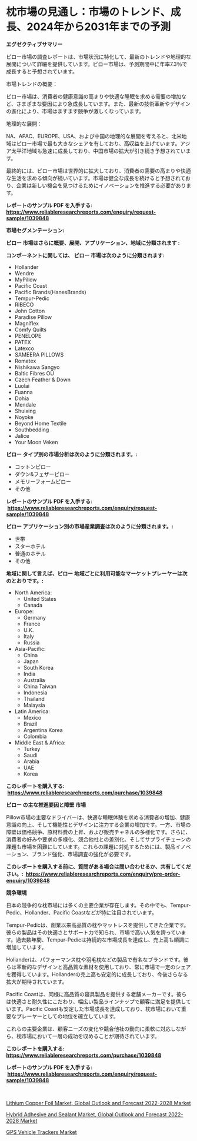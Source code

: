 <p><h1>枕市場の見通し：市場のトレンド、成長、2024年から2031年までの予測</h1></p><p><strong>エグゼクティブサマリー</strong></p>
<p><p>ピロー市場の調査レポートは、市場状況に特化して、最新のトレンドや地理的な展開について詳細を提供しています。ピロー市場は、予測期間中に年率7.3％で成長すると予想されています。</p><p>市場トレンドの概要：</p><p>ピロー市場は、消費者の健康意識の高まりや快適な睡眠を求める需要の増加など、さまざまな要因により急成長しています。また、最新の技術革新やデザインの進化により、市場はますます競争が激しくなっています。</p><p>地理的な展開：</p><p>NA、APAC、EUROPE、USA、および中国の地理的な展開を考えると、北米地域はピロー市場で最も大きなシェアを有しており、高収益を上げています。アジア太平洋地域も急速に成長しており、中国市場の拡大が引き続き予想されています。</p><p>最終的には、ピロー市場は世界的に拡大しており、消費者の需要の高まりや快適な生活を求める傾向が続いています。市場は健全な成長を続けると予想されており、企業は新しい機会を見つけるためにイノベーションを推進する必要があります。</p></p>
<p><strong>レポートのサンプル PDF を入手する: <a href="https://www.reliableresearchreports.com/enquiry/request-sample/1039848">https://www.reliableresearchreports.com/enquiry/request-sample/1039848</a></strong></p>
<p><strong>市場セグメンテーション:</strong></p>
<p><strong> ピロー 市場はさらに概要、展開、アプリケーション、地域に分類されます :</strong></p>
<p><strong>コンポーネントに関しては、 ピロー 市場は次のように分類されます: &nbsp;</strong></p>
<p><ul><li>Hollander</li><li>Wendre</li><li>MyPillow</li><li>Pacific Coast</li><li>Pacific Brands(HanesBrands)</li><li>Tempur-Pedic</li><li>RIBECO</li><li>John Cotton</li><li>Paradise Pillow</li><li>Magniflex</li><li>Comfy Quilts</li><li>PENELOPE</li><li>PATEX</li><li>Latexco</li><li>SAMEERA PILLOWS</li><li>Romatex</li><li>Nishikawa Sangyo</li><li>Baltic Fibres OÜ</li><li>Czech Feather & Down</li><li>Luolai</li><li>Fuanna</li><li>Dohia</li><li>Mendale</li><li>Shuixing</li><li>Noyoke</li><li>Beyond Home Textile</li><li>Southbedding</li><li>Jalice</li><li>Your Moon
    Veken</li></ul></p>
<p><strong> ピロー タイプ別の市場分析は次のように分類されます。:</strong></p>
<p><ul><li>コットンピロー</li><li>ダウン&フェザーピロー</li><li>メモリーフォームピロー</li><li>その他</li></ul></p>
<p><strong>レポートのサンプル PDF を入手する: &nbsp;<a href="https://www.reliableresearchreports.com/enquiry/request-sample/1039848">https://www.reliableresearchreports.com/enquiry/request-sample/1039848</a></strong></p>
<p><strong> ピロー アプリケーション別の市場産業調査は次のように分類されます。:</strong></p>
<p><ul><li>世帯</li><li>スターホテル</li><li>普通のホテル</li><li>その他</li></ul></p>
<p><strong>地域に関して言えば、ピロー 地域ごとに利用可能なマーケットプレーヤーは次のとおりです。:</strong></p>
<p><ul>
    <li>
        North America:
        <ul>
            <li>United States</li>
            <li>Canada</li>
        </ul>
    </li>
    <li>
        Europe:
        <ul>
            <li>Germany</li>
            <li>France</li>
            <li>U.K.</li>
            <li>Italy</li>
            <li>Russia</li>
        </ul>
    </li>
    <li>
        Asia-Pacific:
        <ul>
            <li>China</li>
            <li>Japan</li>
            <li>South Korea</li>
            <li>India</li>
            <li>Australia</li>
            <li>China Taiwan</li>
            <li>Indonesia</li>
            <li>Thailand</li>
            <li>Malaysia</li>
        </ul>
    </li>
    <li>
        Latin America:
        <ul>
            <li>Mexico</li>
            <li>Brazil</li>
            <li>Argentina Korea</li>
            <li>Colombia</li>
        </ul>
    </li>
    <li>
        Middle East & Africa:
        <ul>
            <li>Turkey</li>
            <li>Saudi</li>
            <li>Arabia</li>
            <li>UAE</li>
            <li>Korea</li>
        </ul>
    </li>
    </ul></p>
<p><strong>このレポートを購入する: &nbsp;<a href="https://www.reliableresearchreports.com/purchase/1039848">https://www.reliableresearchreports.com/purchase/1039848</a></strong></p>
<p><strong>ピロー の主な推進要因と障壁 市場</strong></p>
<p><p>Pillow市場の主要なドライバーは、快適な睡眠体験を求める消費者の増加、健康意識の向上、そして機能性とデザインに注力する企業の増加です。一方、市場の障壁は価格競争、原材料費の上昇、および販売チャネルの多様化です。さらに、消費者の好みや要求の多様化、競合他社との差別化、そしてサプライチェーンの課題も市場を困難にしています。これらの課題に対処するためには、製品イノベーション、ブランド強化、市場調査の強化が必要です。</p></p>
<p><strong>このレポートを購入する前に、質問がある場合は問い合わせるか、共有してください。:&nbsp; <a href="https://www.reliableresearchreports.com/enquiry/pre-order-enquiry/1039848">https://www.reliableresearchreports.com/enquiry/pre-order-enquiry/1039848</a></strong></p>
<p><strong>競争環境</strong></p>
<p><p>日本の競争的な枕市場には多くの主要企業が存在します。その中でも、Tempur-Pedic、Hollander、Pacific Coastなどが特に注目されています。</p><p>Tempur-Pedicは、創業以来高品質の枕やマットレスを提供してきた企業です。彼らの製品はその快適さとサポート力で知られ、市場で高い人気を誇っています。過去数年間、Tempur-Pedicは持続的な市場成長を達成し、売上高も順調に増加しています。</p><p>Hollanderは、パフォーマンス枕や羽毛枕などの製品で有名なブランドです。彼らは革新的なデザインと高品質な素材を使用しており、常に市場で一定のシェアを獲得しています。Hollanderの売上高も安定的に成長しており、今後さらなる拡大が期待されています。</p><p>Pacific Coastは、同様に高品質の寝具製品を提供する老舗メーカーです。彼らは快適さと耐久性にこだわり、幅広い製品ラインナップで顧客に満足を提供しています。Pacific Coastも安定した市場成長を達成しており、枕市場において重要なプレーヤーとしての地位を確立しています。</p><p>これらの主要企業は、顧客ニーズの変化や競合他社の動向に柔軟に対応しながら、枕市場において一層の成功を収めることが期待されています。</p></p>
<p><strong>このレポートを購入する: &nbsp; <a href="https://www.reliableresearchreports.com/purchase/1039848">https://www.reliableresearchreports.com/purchase/1039848</a></strong></p>
<p><strong>レポートのサンプル PDF を入手する: &nbsp;<a href="https://www.reliableresearchreports.com/enquiry/request-sample/1039848">https://www.reliableresearchreports.com/enquiry/request-sample/1039848</a></strong><strong></strong></p>
<p>&nbsp;</p>
<p><p><a href="https://view.publitas.com/reportprime-1/lithium-copper-foil-market-global-outlook-and-forecast-2022-2028-market-share-market-new-trends-analysis-report-by-type-by-application-by-end-use-by-region-and-segment-forecasts-2023-2030/">Lithium Copper Foil Market, Global Outlook and Forecast 2022-2028 Market</a></p><p><a href="https://view.publitas.com/reportprime-1/global-hybrid-adhesive-and-sealant-market-global-outlook-and-forecast-2022-2028-market-by-types-applications-and-major-players-with-regional-growth-rate-analysis-and-development-situation-from-2023-to-2030/">Hybrid Adhesive and Sealant Market, Global Outlook and Forecast 2022-2028 Market</a></p><p><a href="https://github.com/Glendatilghmankmgz0rbhwpy/Market-Research-Report-List-1/blob/main/gps-vehicle-trackers-market.md">GPS Vehicle Trackers Market</a></p></p>